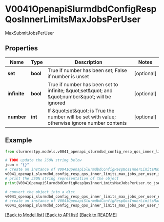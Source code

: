 # V0041OpenapiSlurmdbdConfigRespQosInnerLimitsMaxJobsPerUser

MaxSubmitJobsPerUser

## Properties

Name | Type | Description | Notes
------------ | ------------- | ------------- | -------------
**set** | **bool** | True if number has been set; False if number is unset | [optional]
**infinite** | **bool** | True if number has been set to infinite; \&quot;set\&quot; and \&quot;number\&quot; will be ignored | [optional]
**number** | **int** | If \&quot;set\&quot; is True the number will be set with value; otherwise ignore number contents | [optional]

## Example

```python
from slurmrestpy.models.v0041_openapi_slurmdbd_config_resp_qos_inner_limits_max_jobs_per_user import V0041OpenapiSlurmdbdConfigRespQosInnerLimitsMaxJobsPerUser

# TODO update the JSON string below
json = "{}"
# create an instance of V0041OpenapiSlurmdbdConfigRespQosInnerLimitsMaxJobsPerUser from a JSON string
v0041_openapi_slurmdbd_config_resp_qos_inner_limits_max_jobs_per_user_instance = V0041OpenapiSlurmdbdConfigRespQosInnerLimitsMaxJobsPerUser.from_json(json)
# print the JSON string representation of the object
print(V0041OpenapiSlurmdbdConfigRespQosInnerLimitsMaxJobsPerUser.to_json())

# convert the object into a dict
v0041_openapi_slurmdbd_config_resp_qos_inner_limits_max_jobs_per_user_dict = v0041_openapi_slurmdbd_config_resp_qos_inner_limits_max_jobs_per_user_instance.to_dict()
# create an instance of V0041OpenapiSlurmdbdConfigRespQosInnerLimitsMaxJobsPerUser from a dict
v0041_openapi_slurmdbd_config_resp_qos_inner_limits_max_jobs_per_user_from_dict = V0041OpenapiSlurmdbdConfigRespQosInnerLimitsMaxJobsPerUser.from_dict(v0041_openapi_slurmdbd_config_resp_qos_inner_limits_max_jobs_per_user_dict)
```
[[Back to Model list]](../README.md#documentation-for-models) [[Back to API list]](../README.md#documentation-for-api-endpoints) [[Back to README]](../README.md)


